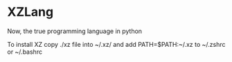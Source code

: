 # XZLang
Now, the true programming language in python

To install XZ copy ./xz file into ~/.xz/ and add PATH=$PATH:~/.xz to ~/.zshrc or ~/.bashrc
